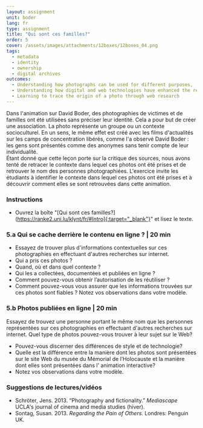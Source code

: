 ```yaml
---
layout: assignment
unit: boder
lang: fr
type: assignment
title: "Qui sont ces familles?"
order: 5
cover: /assets/images/attachments/12boxes/12boxes_04.png
tags: 
  - metadata
  - identity
  - ownership
  - digital archives 
outcomes:
  - Understanding how photographs can be used for different purposes,
  - Understanding how digital and web technologies have enhanced the re-use of photographs
  - Learning to trace the origin of a photo through web research
---
```


Dans l'animation sur David Boder, des photographies de victimes et de familles ont été utilisées sans préciser leur identité. Cela a pour but de créer une association. La photo représente un groupe ou un contexte socioculturel. En un sens, le même effet est créé avec les films d'actualités sur les camps de concentration libérés, comme l'a observé David Boder : les gens sont présentés comme des anonymes sans tenir compte de leur individualité.  
Étant donné que cette leçon porte sur la critique des sources, nous avons tenté de retracer le contexte dans lequel ces photos ont été prises et de retrouver le nom des personnes photographiées. L'exercice invite les étudiants à identifier le contexte dans lequel ces photos ont été prises et à découvrir comment elles se sont retrouvées dans cette animation.

<!-- more -->

<!-- briefing-student -->

### Instructions
<!-- section-contents -->

- Ouvrez la boîte "[Qui sont ces familles?](https://ranke2.uni.lu/klynt/fr/#Intro]{:target="_blank"}" et lisez le texte.

<!-- section -->

### 5.a  Qui se cache derrière le contenu en ligne ? | 20 min
<!-- section-contents -->

- Essayez de trouver plus d'informations contextuelles sur ces photographies en effectuant d'autres recherches sur internet. 
- Qui a pris ces photos ?
- Quand, où et dans quel contexte ?
- Qui les a collectées, documentées et publiées en ligne ? 
- Comment pouvez-vous obtenir l’autorisation de les réutiliser ?
- Comment pouvez-vous vous assurer que les informations trouvées sur ces photos sont fiables ? 
Notez vos observations dans votre modèle. 

<!-- section -->

### 5.b  Photos publiées en ligne | 20 min
<!-- section-contents -->

Essayez de trouvez une personne portant le même nom que les personnes représentées sur ces photographies en effectuant d'autres recherches sur internet. Quel type de photos pouvez-vous trouver à leur sujet sur le Web?
- Pouvez-vous discerner des différences de style et de technologie?
- Quelle est la différence entre la manière dont les photos sont présentées sur le site Web du musée du Mémorial de l’Holocauste et la manière dont elles sont présentées dans l' animation interactive?
- Notez vos observations dans votre modèle.  

<!-- section -->

### Suggestions de lectures/vidéos
<!-- section-contents -->

- Schröter, Jens. 2013. “Photography and fictionality.” _Mediascape_ UCLA's journal of cinema and media studies (hiver).
- Sontag, Susan. 2013. _Regarding the Pain of Others._ Londres: Penguin UK.

<!-- briefing-teacher -->

